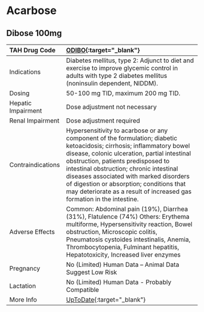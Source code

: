 # Acarbose

## Dibose 100mg

| TAH Drug Code      | [ODIBO](https://www.tahsda.org.tw/drugs/hissearch.php?drug_code=ODIBO){:target="_blank"}                                                                                                                                                                                                                                                                                                                              |
|:-------------------|:----------------------------------------------------------------------------------------------------------------------------------------------------------------------------------------------------------------------------------------------------------------------------------------------------------------------------------------------------------------------------------------------------------------------|
| Indications        | Diabetes mellitus, type 2: Adjunct to diet and exercise to improve glycemic control in adults with type 2 diabetes mellitus (noninsulin dependent, NIDDM).                                                                                                                                                                                                                                                            |
| Dosing             | 50-100 mg TID, maximum 200 mg TID.                                                                                                                                                                                                                                                                                                                                                                                    |
| Hepatic Impairment | Dose adjustment not necessary                                                                                                                                                                                                                                                                                                                                                                                         |
| Renal Impairment   | Dose adjustment required                                                                                                                                                                                                                                                                                                                                                                                              |
| Contraindications  | Hypersensitivity to acarbose or any component of the formulation; diabetic ketoacidosis; cirrhosis; inflammatory bowel disease, colonic ulceration, partial intestinal obstruction, patients predisposed to intestinal obstruction; chronic intestinal diseases associated with marked disorders of digestion or absorption; conditions that may deteriorate as a result of increased gas formation in the intestine. |
| Adverse Effects    | Common: Abdominal pain (19%), Diarrhea (31%), Flatulence (74%) Others: Erythema multiforme, Hypersensitivity reaction, Bowel obstruction, Microscopic colitis, Pneumatosis cystoides intestinalis, Anemia, Thrombocytopenia, Fulminant hepatitis, Hepatotoxicity, Increased liver enzymes                                                                                                                             |
| Pregnancy          | No (Limited) Human Data – Animal Data Suggest Low Risk                                                                                                                                                                                                                                                                                                                                                                |
| Lactation          | No (Limited) Human Data - Probably Compatible                                                                                                                                                                                                                                                                                                                                                                         |
| More Info          | [UpToDate](https://www.uptodate.com/contents/acarbose-drug-information){:target="_blank"}                                                                                                                                                                                                                                                                                                                             |

